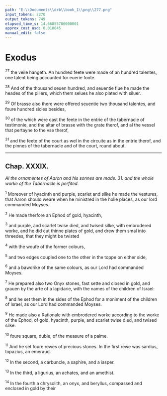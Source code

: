 ```yaml
---
path: "E:\\Documents\\drb\\book_1\\png\\277.png"
input_tokens: 2270
output_tokens: 749
elapsed_time_s: 14.66855780000001
approx_cost_usd: 0.018045
manual_edit: false
---
```

# Exodus

<sup>27</sup> the veile hangeth. An hundred feete were made of an hundred talentes, one talent being accounted for euerie foote.

<sup>28</sup> And of the thousand seuen hundred, and seuentie fiue he made the heades of the pillers, which them selues he also plated with siluer.

<sup>29</sup> Of brasse also there were offered seuentie two thousand talentes, and foure hundred sicles besides,

<sup>30</sup> of the which were cast the feete in the entrie of the tabernacle of testimonie, and the altar of brasse with the grate therof, and al the vessel that pertayne to the vse therof,

<sup>31</sup> and the feete of the court as wel in the circuite as in the entrie therof, and the pinnes of the tabernacle and of the court, round about.

<hr>

## Chap. XXXIX.

*Al the ornamentes of Aaron and his sonnes are made. 31. and the whole worke of the Tabernacle is perfited.*

<sup>1</sup> Moreover of hyacinth and purple, scarlet and silke he made the vestures, that Aaron should weare when he ministred in the holie places, as our lord commanded Moyses.

<sup>2</sup> He made therfore an Ephod of gold, hyacinth,

<sup>3</sup> and purple, and scarlet twise died, and twised silke, with embrodered worke, and he did cut thinne plates of gold, and drew them smal into threedes, that they might be twisted

<sup>4</sup> with the woufe of the former colours,

<sup>5</sup> and two edges coupled one to the other in the toppe on either side,

<sup>6</sup> and a bawdrike of the same colours, as our Lord had commanded Moyses.

<sup>7</sup> He prepared also two Onyx stones, fast sette and closed in gold, and grauen by the arte of a lapidarie, with the names of the children of Israel:

<sup>8</sup> and he set them in the sides of the Ephod for a moniment of the children of Israel, as our Lord had commanded Moyses.

<sup>9</sup> He made also a Rationale with embrodered worke according to the worke of the Ephod, of gold, hyacinth, purple, and scarlet twise died, and twised silke:

<sup>10</sup> foure square, duble, of the measure of a palme.

<sup>11</sup> And he set foure rewes of precious stones. In the first rewe was sardius, topazius, an emeraud.

<sup>12</sup> In the second, a carbuncle, a saphire, and a iasper.

<sup>13</sup> In the third, a ligurius, an achates, and an amethist.

<sup>14</sup> In the fourth a chrysolith, an onyx, and beryllus, compassed and enclosed in gold by their